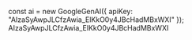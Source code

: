 const ai = new GoogleGenAI({ apiKey: "AIzaSyAwpJLCfzAwia_ElKkO0y4JBcHadMBxWXI" });
AIzaSyAwpJLCfzAwia_ElKkO0y4JBcHadMBxWXI
